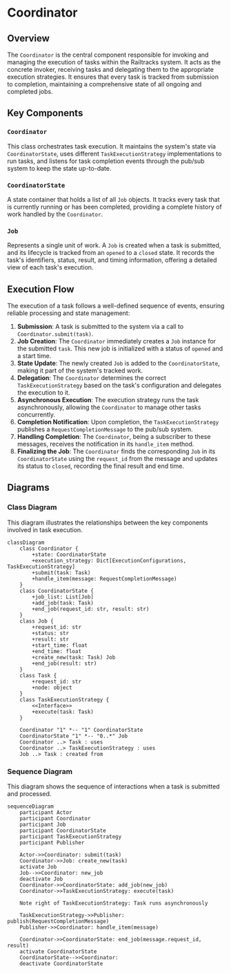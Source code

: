# Coordinator

## Overview

The `Coordinator` is the central component responsible for invoking and managing the execution of tasks within the Railtracks system. It acts as the concrete invoker, receiving tasks and delegating them to the appropriate execution strategies. It ensures that every task is tracked from submission to completion, maintaining a comprehensive state of all ongoing and completed jobs.

## Key Components

### `Coordinator`

This class orchestrates task execution. It maintains the system's state via `CoordinatorState`, uses different `TaskExecutionStrategy` implementations to run tasks, and listens for task completion events through the pub/sub system to keep the state up-to-date.

### `CoordinatorState`

A state container that holds a list of all `Job` objects. It tracks every task that is currently running or has been completed, providing a complete history of work handled by the `Coordinator`.

### `Job`

Represents a single unit of work. A `Job` is created when a task is submitted, and its lifecycle is tracked from an `opened` to a `closed` state. It records the task's identifiers, status, result, and timing information, offering a detailed view of each task's execution.

## Execution Flow

The execution of a task follows a well-defined sequence of events, ensuring reliable processing and state management:

1.  **Submission**: A task is submitted to the system via a call to `Coordinator.submit(task)`.
2.  **Job Creation**: The `Coordinator` immediately creates a `Job` instance for the submitted `task`. This new job is initialized with a status of `opened` and a start time.
3.  **State Update**: The newly created `Job` is added to the `CoordinatorState`, making it part of the system's tracked work.
4.  **Delegation**: The `Coordinator` determines the correct `TaskExecutionStrategy` based on the task's configuration and delegates the execution to it.
5.  **Asynchronous Execution**: The execution strategy runs the task asynchronously, allowing the `Coordinator` to manage other tasks concurrently.
6.  **Completion Notification**: Upon completion, the `TaskExecutionStrategy` publishes a `RequestCompletionMessage` to the pub/sub system.
7.  **Handling Completion**: The `Coordinator`, being a subscriber to these messages, receives the notification in its `handle_item` method.
8.  **Finalizing the Job**: The `Coordinator` finds the corresponding `Job` in its `CoordinatorState` using the `request_id` from the message and updates its status to `closed`, recording the final result and end time.

## Diagrams

### Class Diagram

This diagram illustrates the relationships between the key components involved in task execution.

```mermaid
classDiagram
    class Coordinator {
        +state: CoordinatorState
        +execution_strategy: Dict[ExecutionConfigurations, TaskExecutionStrategy]
        +submit(task: Task)
        +handle_item(message: RequestCompletionMessage)
    }
    class CoordinatorState {
        +job_list: List[Job]
        +add_job(task: Task)
        +end_job(request_id: str, result: str)
    }
    class Job {
        +request_id: str
        +status: str
        +result: str
        +start_time: float
        +end_time: float
        +create_new(task: Task) Job
        +end_job(result: str)
    }
    class Task {
        +request_id: str
        +node: object
    }
    class TaskExecutionStrategy {
        <<Interface>>
        +execute(task: Task)
    }

    Coordinator "1" *-- "1" CoordinatorState
    CoordinatorState "1" *-- "0..*" Job
    Coordinator ..> Task : uses
    Coordinator ..> TaskExecutionStrategy : uses
    Job ..> Task : created from
```

### Sequence Diagram

This diagram shows the sequence of interactions when a task is submitted and processed.

```mermaid
sequenceDiagram
    participant Actor
    participant Coordinator
    participant Job
    participant CoordinatorState
    participant TaskExecutionStrategy
    participant Publisher

    Actor->>Coordinator: submit(task)
    Coordinator->>Job: create_new(task)
    activate Job
    Job-->>Coordinator: new_job
    deactivate Job
    Coordinator->>CoordinatorState: add_job(new_job)
    Coordinator->>TaskExecutionStrategy: execute(task)
    
    Note right of TaskExecutionStrategy: Task runs asynchronously
    
    TaskExecutionStrategy->>Publisher: publish(RequestCompletionMessage)
    Publisher->>Coordinator: handle_item(message)
    
    Coordinator->>CoordinatorState: end_job(message.request_id, result)
    activate CoordinatorState
    CoordinatorState-->>Coordinator: 
    deactivate CoordinatorState
```
